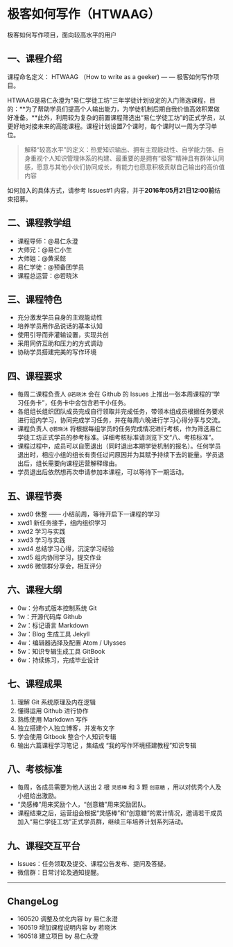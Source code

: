 # 极客如何写作（HTWAAG）

极客如何写作项目，面向较高水平的用户

## 一、课程介绍

课程命名定义： HTWAAG （How to write as a geeker) — — 极客如何写作项目。

HTWAAG是易仁永澄为“易仁学徒工坊”三年学徒计划设定的入门筛选课程，目的：**为了帮助学员们提高个人输出能力，为学徒机制后期自我价值高效积累做好准备。**此外，利用较为复杂的前置课程筛选出“易仁学徒工坊”的正式学员，以更好地对接未来的高能课程。课程计划设置7个课时，每个课时以一周为学习单位。

> 解释“较高水平”的定义：热爱知识输出、拥有主观能动性、自学能力强、自身重视个人知识管理体系的构建、最重要的是拥有“极客”精神且有群体认同感，愿意与其他小伙们协同成长，有能力也愿意积极贡献自己输出的高价值内容

如何加入的具体方式，请参考 Issues#1 内容，并于**2016年05月21日12:00前**结束招募。

## 二、课程教学组

- 课程导师：@易仁永澄
- 大师兄：@易仁小生
- 大师姐：@黄采懿
- 易仁学徒：@预备团学员
- 课程总运营：@若晓沐

## 三、课程特色

- 充分激发学员自身的主观能动性
- 培养学员用作品说话的基本认知
- 使用引导而非灌输设置，实现共创
- 采用同侪互助和压力的方式调动
- 协助学员搭建完美的写作环境

## 四、课程要求

 - 每周二课程负责人 `@若晓沐` 会在 Github 的 Issues 上推出一张本周课程的“学习任务卡”，任务卡中会包含若干小任务。
 - 各组组长组织团队成员完成自行领取并完成任务，带领本组成员根据任务要求进行组内学习，协同完成学习任务，并在每周六晚进行学习心得分享与交流。
 - 课程负责人 `@若晓沐` 将根据每组学员的任务完成情况进行考核，作为筛选易仁学徒工坊正式学员的参考标准。详细考核标准请浏览下文“八、考核标准”。
 - 课程过程中，成员可以自愿退出（同时退出本期学徒机制的报名）。任何学员退出时，相应小组的组长有责任过问原因并为其赋予持续下去的能量。学员退出后，组长需要向课程运营解释缘由。
 - 学员退出后依然想再次申请参加本课程，可以等待下一期活动。
	 
## 五、课程节奏

- xwd0 休整 —— 小结前周，等待开启下一课程的学习
- xwd1 新任务接手，组内组织学习
- xwd2 学习与实践
- xwd3 学习与实践
- xwd4 总结学习心得，沉淀学习经验
- xwd5 组内协同学习，提交作业
- xwd6 微信群分享会，相互评分

## 六、课程大纲

- 0w：分布式版本控制系统 Git
- 1w：开源代码库 Github
- 2w：标记语言 Markdown 
- 3w：Blog 生成工具 Jekyll 
- 4w：编辑器选择及配置 Atom / Ulysses
- 5w：知识专辑生成工具 GitBook 
- 6w：持续练习，完成毕业设计

## 七、课程成果

1. 理解 Git 系统原理及内在逻辑
2. 懂得运用 Github 进行协作
3. 熟练使用 Markdown 写作
4. 独立搭建个人独立博客，并发布文字
5. 学会使用 Gitbook 整合个人知识专辑
7. 输出六篇课程学习笔记 ，集结成 “我的写作环境搭建教程”知识专辑

## 八、考核标准

- 每周，各成员需要为他人送出 2 根 `灵感棒` 和 3 颗 `创意糖` ，用以对优秀个人及小组给出激励。
- “灵感棒”用来奖励个人，“创意糖”用来奖励团队。
- 课程结束之后，运营组会根据“灵感棒”和“创意糖”的累计情况，邀请若干成员加入“易仁学徒工坊”正式学员群，继续三年培养计划系列活动。

## 九、课程交互平台

- Issues：任务领取及提交、课程公告发布、提问及答疑。
- 微信群：日常讨论及通知提醒。

---- 

## ChangeLog

- 160520 调整及优化内容 by 易仁永澄
- 160519 增加课程说明内容 by 若晓沐
- 160518 建立项目 by 易仁永澄